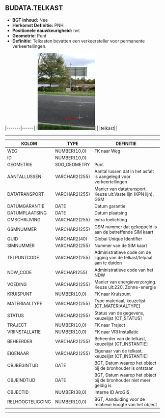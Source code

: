 ﻿## BUDATA.TELKAST


* __BGT inhoud:__ Nee
* __Herkomst Definitie:__ PNH
* __Positionele nauwkeurigheid:__ nvt
* __Geometrie:__ Punt
* __Definitie:__ Telkasten bevatten een verkeersteller voor permanente verkeertellingen. 


|-------|------|
|![telpaal](telkast.png)||
|telkast||

***

|KOLOM                           	|TYPE          	|DEFINITIE|
|------                          	|----          	|-----    |
|WEG                             	|NUMBER(10,0)  	|FK naar Weg|
|ID                              	|NUMBER(10,0)  	||Primary Key|
|GEOMETRIE                       	|SDO_GEOMETRY  	|Punt|
|AANTALLUSSEN                    	|VARCHAR2(255) 	|Aantal lussen dat in het asfalt is aangelegd voor verkeertellingen|
|DATATRANSPORT                   	|VARCHAR2(255) 	|Manier van datatransport. Keuze uit:Vaste lijn (KPN lijn), GSM|
|DATUMGARANTIE                   	|DATE          	|Datum garantie|
|DATUMPLAATSING                  	|DATE          	|Datum plaatsing|
|OMSCHRIJVING                    	|VARCHAR2(255) 	|extra toelichting|
|GSMNUMMER                       	|VARCHAR2(255) 	|GSM nummer dat gekoppeld is aan de betreffende SIM kaart|
|GUID                            	|VARCHAR2(40)  	|Global Unique Identifier|
|SIMNUMMER                       	|VARCHAR2(255) 	|Nummer van de SIM kaart|
|TELPUNTCODE                     	|VARCHAR2(255) 	|Administratieve code om de ligging van de telkast/telpaal aan te duiden|
|NDW_CODE							|VARCHAR(255)	|Administratieve code van het NDW|
|VOEDING                         	|VARCHAR2(255) 	|Manier van energieverzorging. Keuze uit:220, Zonne-energie|
|KRUISPUNT                       	|NUMBER(10,0)  	|FK naar Kruispunt|
|MATERIAALTYPE                   	|VARCHAR2(255)  |Type materiaal, keuzelijst [CT_MATERIAALTYPE]|
|STATUS                          	|VARCHAR2(255) 	|Status van de gegevens, keuzelijst [CT_STATUS]|
|TRAJECT                         	|NUMBER(10,0)  	|FK naar Traject|
|VRIINSTALLATIE                  	|NUMBER(10,0)  	|FK naar VRI Installatie|
|BEHEERDER                       	|VARCHAR2(255) 	|Beheerder van de telkast, keuzelijst [CT_INSTANTIE]|
|EIGENAAR                        	|VARCHAR2(255) 	|Eigenaar van de telkast, keuzelijst [CT_INSTANTIE]|
|OBJBEGINTIJD                    	|DATE          	|BGT, Datum waarop het object bij de bronhouder is ontstaan|
|OBJEINDTIJD                     	|DATE          	|BGT, Datum waarop het object bij de bronhouder niet meer geldig is|
|OBJECTID                        	|NUMBER(38,0)   |Interne ID ArcGIS|
|RELHOOGTELIGGING                	|NUMBER(10,0)  	|BGT, Aanduiding voor de relatieve hoogte van het object|

***
